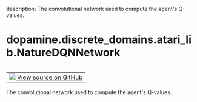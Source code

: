 description: The convolutional network used to compute the agent's Q-values.

<div itemscope itemtype="http://developers.google.com/ReferenceObject">
<meta itemprop="name" content="dopamine.discrete_domains.atari_lib.NatureDQNNetwork" />
<meta itemprop="path" content="Stable" />
</div>

# dopamine.discrete_domains.atari_lib.NatureDQNNetwork

<!-- Insert buttons and diff -->

<table class="tfo-notebook-buttons tfo-api nocontent" align="left">
<td>
  <a target="_blank" href="https://github.com/google/dopamine/tree/master/dopamine/discrete_domains/atari_lib.py#L237-L307">
    <img src="https://www.tensorflow.org/images/GitHub-Mark-32px.png" />
    View source on GitHub
  </a>
</td>
</table>



The convolutional network used to compute the agent's Q-values.

<!-- Placeholder for "Used in" -->


